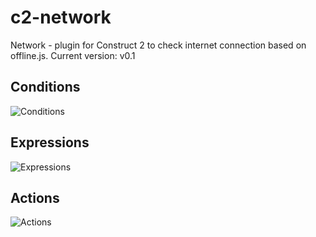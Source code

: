 # c2-network
Network - plugin for Construct 2 to check internet connection based on offline.js. Current version: v0.1
## Conditions
![Conditions](http://dl4.joxi.net/drive/2018/03/05/0008/0341/561493/93/e4fb61f029.jpg)
## Expressions
![Expressions](http://dl3.joxi.net/drive/2018/06/25/0008/0341/561493/93/9e308a1971.jpg)
## Actions
![Actions](http://dl3.joxi.net/drive/2018/06/25/0008/0341/561493/93/4780eb15b1.jpg)
